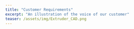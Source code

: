 ```yaml
---
title: "Customer Requirements"
excerpt: "An illustration of the voice of our customer"
teaser: /assets/img/Extruder_CAD.png   
---
```



